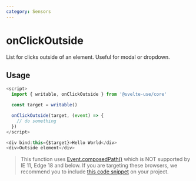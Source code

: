 ```yaml
---
category: Sensors
---
```


# onClickOutside

List for clicks outside of an element. Useful for modal or dropdown.

## Usage

```js
<script>
  import { writable, onClickOutside } from '@svelte-use/core'

  const target = writable()

  onClickOutside(target, (event) => {
    // do something
  })
</script>

<div bind:this={$target}>Hello World</div>
<div>Outside element</div>
```

> This function uses [Event.composedPath()](https://developer.mozilla.org/en-US/docs/Web/API/Event/composedPath) which is NOT supported by IE 11, Edge 18 and below. If you are targeting these browsers, we recommend you to include [this code snippet](https://gist.github.com/sibbng/13e83b1dd1b733317ce0130ef07d4efd) on your project.
